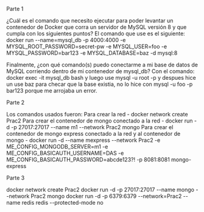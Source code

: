 Parte 1

¿Cuál es el comando que necesito ejecutar para poder levantar un contenedor de Docker que corra un servidor de MySQL versión 8 y que cumpla con los siguientes puntos?
El comando que use es el siguiente:
docker run --name=mysql_db -p 4000:4000  -e MYSQL_ROOT_PASSWORD=secret-pw -e MYSQL_USER=foo -e MYSQL_PASSWORD=bar123 -e MYSQL_DATABASE=baz -d mysql:8

Finalmente, ¿con qué comando(s) puedo conectarme a mi base de datos de MySQL corriendo dentro de mi contenedor de mysql_db?
Con el comando: docker exec -it mysql_db bash y luego use mysql -u root -p y despues hice un use baz para checar que la base existia,
no lo hice con mysql -u foo -p bar123 porque me arrojaba un error.

Parte 2

Los comandos usados fueron:
Para crear la red - docker network create Prac2
Para crear el contenedor de mongo conectado a la red - docker run -d -p 27017:27017 --name m1 --network Prac2 mongo
Para crear el contenedor de mongo express conectado a la red y al contenedor de mongo - docker run -d --name mexpress --network Prac2 -e ME_CONFIG_MONGODB_SERVER=m1 -e ME_CONFIG_BASICAUTH_USERNAME=DAS -e ME_CONFIG_BASICAUTH_PASSWORD=abcde123?! -p 8081:8081 mongo-express

Parte 3

docker network create Prac2
docker run -d -p 27017:27017 --name mongo --network Prac2 mongo
docker run -d -p 6379:6379 --network=Prac2 --name redis redis --protected-mode no